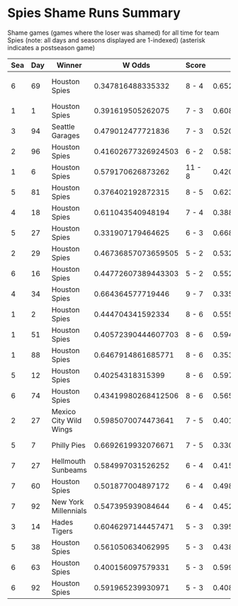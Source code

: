 # Spies Shame Runs Summary



Shame games (games where the loser was shamed) for all time for team Spies (note: all days and seasons displayed are 1-indexed) (asterisk indicates a postseason game)


| Sea | Day | Winner | W Odds | Score | L Odds | Loser | 
| ------ |------ |------ |------ |------ |------ |------ |
| 6 | 69 | Houston Spies | 0.347816488335332 | 8 - 4 | 0.652183511664667 | San Francisco Lovers | 
| 1 | 1 | Houston Spies | 0.391619505262075 | 7 - 3 | 0.608380494737924 | Hades Tigers | 
| 3 | 94 | Seattle Garages | 0.479012477721836 | 7 - 3 | 0.520987522278163 | Houston Spies | 
| 2 | 96 | Houston Spies | 0.41602677326924503 | 6 - 2 | 0.583973226730754 | Mexico City Wild Wings | 
| 1 | 6 | Houston Spies | 0.579170626873262 | 11 - 8 | 0.420829373126737 | Canada Moist Talkers | 
| 5 | 81 | Houston Spies | 0.376402192872315 | 8 - 5 | 0.6235978071276841 | Seattle Garages | 
| 4 | 18 | Houston Spies | 0.611043540948194 | 7 - 4 | 0.38895645905180504 | Miami Dalé | 
| 5 | 27 | Houston Spies | 0.331907179464625 | 6 - 3 | 0.668092820535375 | Seattle Garages | 
| 2 | 29 | Houston Spies | 0.46736857073659505 | 5 - 2 | 0.532631429263404 | Baltimore Crabs | 
| 6 | 16 | Houston Spies | 0.44772607389443303 | 5 - 2 | 0.552273926105566 | Boston Flowers | 
| 4 | 34 | Houston Spies | 0.664364577719446 | 9 - 7 | 0.33563542228055304 | Canada Moist Talkers | 
| 1 | 2 | Houston Spies | 0.444704341592334 | 8 - 6 | 0.555295658407665 | Hades Tigers | 
| 1 | 51 | Houston Spies | 0.40572390444607703 | 8 - 6 | 0.594276095553922 | Breckenridge Jazz Hands | 
| 1 | 88 | Houston Spies | 0.6467914861685771 | 8 - 6 | 0.35320851383142204 | Moab Sunbeams | 
| 5 | 12 | Houston Spies | 0.40254318315399 | 8 - 6 | 0.597456816846009 | Hades Tigers | 
| 6 | 74 | Houston Spies | 0.43419980268412506 | 8 - 6 | 0.565800197315874 | Breckenridge Jazz Hands | 
| 2 | 27 | Mexico City Wild Wings | 0.5985070074473641 | 7 - 5 | 0.40149299255263604 | Houston Spies | 
| 5 | 7 | Philly Pies | 0.6692619932076671 | 7 - 5 | 0.330738006792332 | Houston Spies | 
| 7 | 27 | Hellmouth Sunbeams | 0.584997031526252 | 6 - 4 | 0.415002968473747 | Houston Spies | 
| 7 | 60 | Houston Spies | 0.501877004897172 | 6 - 4 | 0.49812299510282704 | Hellmouth Sunbeams | 
| 7 | 92 | New York Millennials | 0.547395939084644 | 6 - 4 | 0.45260406091535504 | Houston Spies | 
| 3 | 14 | Hades Tigers | 0.6046297144457471 | 5 - 3 | 0.395370285554252 | Houston Spies | 
| 5 | 38 | Houston Spies | 0.561050634062995 | 5 - 3 | 0.438949365937004 | Hellmouth Sunbeams | 
| 6 | 63 | Houston Spies | 0.400156097579331 | 5 - 3 | 0.5998439024206681 | Boston Flowers | 
| 6 | 92 | Houston Spies | 0.591965239930971 | 5 - 3 | 0.40803476006902806 | Miami Dalé | 


